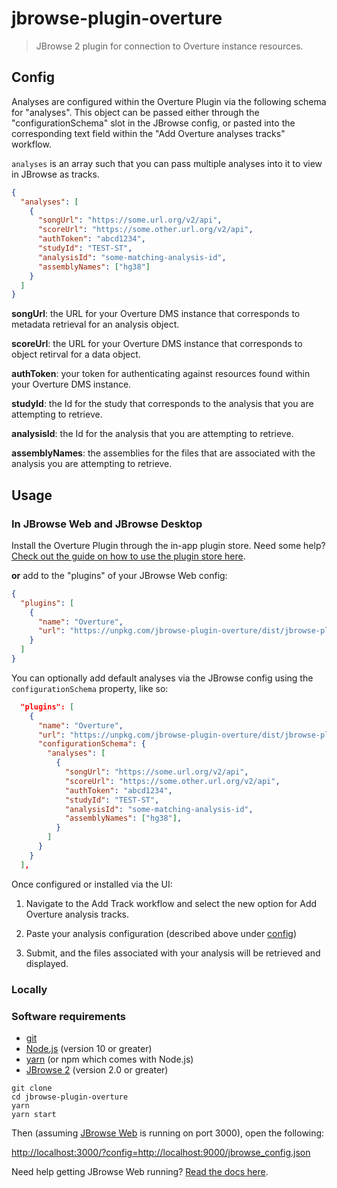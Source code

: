 # jbrowse-plugin-overture

> JBrowse 2 plugin for connection to Overture instance resources.

## Config

Analyses are configured within the Overture Plugin via the following schema for "analyses". This object can be passed either through the "configurationSchema" slot in the JBrowse config, or pasted into the corresponding text field within the "Add Overture analyses tracks" workflow.

`analyses` is an array such that you can pass multiple analyses into it to view in JBrowse as tracks.

```json
{
  "analyses": [
    {
      "songUrl": "https://some.url.org/v2/api",
      "scoreUrl": "https://some.other.url.org/v2/api",
      "authToken": "abcd1234",
      "studyId": "TEST-ST",
      "analysisId": "some-matching-analysis-id",
      "assemblyNames": ["hg38"]
    }
  ]
}
```

**songUrl**: the URL for your Overture DMS instance that corresponds to metadata retrieval for an analysis object.

**scoreUrl**: the URL for your Overture DMS instance that corresponds to object retirval for a data object.

**authToken**: your token for authenticating against resources found within your Overture DMS instance.

**studyId**: the Id for the study that corresponds to the analysis that you are attempting to retrieve.

**analysisId**: the Id for the analysis that you are attempting to retrieve.

**assemblyNames**: the assemblies for the files that are associated with the analysis you are attempting to retrieve.

## Usage

### In JBrowse Web and JBrowse Desktop

Install the Overture Plugin through the in-app plugin store. Need some help? [Check out the guide on how to use the plugin store here](https://jbrowse.org/jb2/docs/user_guides/plugin_store/).

**or** add to the "plugins" of your JBrowse Web config:

```json
{
  "plugins": [
    {
      "name": "Overture",
      "url": "https://unpkg.com/jbrowse-plugin-overture/dist/jbrowse-plugin-overture.umd.production.min.js"
    }
  ]
}
```

You can optionally add default analyses via the JBrowse config using the `configurationSchema` property, like so:

```json
  "plugins": [
    {
      "name": "Overture",
      "url": "https://unpkg.com/jbrowse-plugin-overture/dist/jbrowse-plugin-overture.umd.production.min.js",
      "configurationSchema": {
        "analyses": [
          {
            "songUrl": "https://some.url.org/v2/api",
            "scoreUrl": "https://some.other.url.org/v2/api",
            "authToken": "abcd1234",
            "studyId": "TEST-ST",
            "analysisId": "some-matching-analysis-id",
            "assemblyNames": ["hg38"],
          }
        ]
      }
    }
  ],
```

Once configured or installed via the UI:

1. Navigate to the Add Track workflow and select the new option for Add Overture analysis tracks.

2. Paste your analysis configuration (described above under [config](#Config))

3. Submit, and the files associated with your analysis will be retrieved and displayed.

### Locally

### Software requirements

- [git](https://git-scm.com/downloads)
- [Node.js](https://nodejs.org/en/download/) (version 10 or greater)
- [yarn](https://yarnpkg.com/en/docs/install) (or npm which comes with Node.js)
- [JBrowse 2](https://github.com/gmod/jbrowse-components) (version 2.0 or greater)

```
git clone
cd jbrowse-plugin-overture
yarn
yarn start
```

Then (assuming [JBrowse Web](https://github.com/GMOD/jbrowse-components/tree/main/products/jbrowse-web) is running on port 3000), open the following:

[http://localhost:3000/?config=http://localhost:9000/jbrowse_config.json](http://localhost:3000/?config=http://localhost:9000/jbrowse_config.json)

Need help getting JBrowse Web running? [Read the docs here](https://jbrowse.org/jb2/docs/quickstart_web/).
